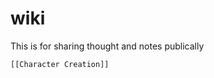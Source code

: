 # wiki
This is for sharing thought and notes publically 

```table-of-contents
[[Character Creation]]
```